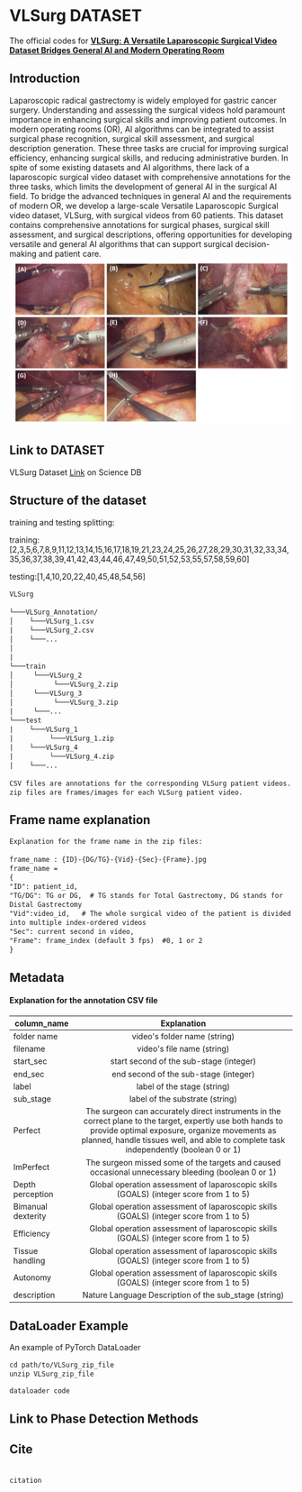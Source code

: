 # VLSurg DATASET

The official codes for [**VLSurg: A Versatile Laparoscopic Surgical Video Dataset Bridges General AI and Modern Operating Room**](linktopaper)

## Introduction 

Laparoscopic radical gastrectomy is widely employed for gastric cancer surgery. Understanding and assessing the surgical
videos hold paramount importance in enhancing surgical skills and improving patient outcomes. In modern operating rooms
(OR), AI algorithms can be integrated to assist surgical phase recognition, surgical skill assessment, and surgical description
generation. These three tasks are crucial for improving surgical efficiency, enhancing surgical skills, and reducing administrative
burden. In spite of some existing datasets and AI algorithms, there lack of a laparoscopic surgical video dataset with
comprehensive annotations for the three tasks, which limits the development of general AI in the surgical AI field. To bridge
the advanced techniques in general AI and the requirements of modern OR, we develop a large-scale Versatile Laparoscopic
Surgical video dataset, VLSurg, with surgical videos from 60 patients. This dataset contains comprehensive annotations for
surgical phases, surgical skill assessment, and surgical descriptions, offering opportunities for developing versatile and general
AI algorithms that can support surgical decision-making and patient care.
![avatar](/imgs/img_1.png)


## Link to DATASET

VLSurg Dataset [Link](https://www.scidb.cn/en/anonymous/TkJiMml5) on Science DB

## Structure of the dataset

training and testing splitting:  

training:[2,3,5,6,7,8,9,11,12,13,14,15,16,17,18,19,21,23,24,25,26,27,28,29,30,31,32,33,34,35,36,37,38,39,41,42,43,44,46,47,49,50,51,52,53,55,57,58,59,60] 

testing:[1,4,10,20,22,40,45,48,54,56]

```
VLSurg  

└───VLSurg_Annotation/
│    └───VLSurg_1.csv
|    └───VLSurg_2.csv 
│    └───...  
│       
|
└───train
│     └───VLSurg_2
│          └───VLSurg_2.zip
│     └───VLSurg_3
│          └───VLSurg_3.zip
|     └───...
└───test
|    └───VLSurg_1
|         └───VLSurg_1.zip
|    └───VLSurg_4
|         └───VLSurg_4.zip
|    └───...

CSV files are annotations for the corresponding VLSurg patient videos.
zip files are frames/images for each VLSurg patient video.
```


## Frame name explanation
```
Explanation for the frame name in the zip files:  

frame_name : {ID}-{DG/TG}-{Vid}-{Sec}-{Frame}.jpg  
frame_name =   
{  
"ID": patient_id,   
"TG/DG": TG or DG,  # TG stands for Total Gastrectomy, DG stands for Distal Gastrectomy
"Vid":video_id,   # The whole surgical video of the patient is divided into multiple index-ordered videos 
"Sec": current second in video,  
"Frame": frame_index (default 3 fps)  #0, 1 or 2 
}
```

## Metadata
												
#### Explanation for the annotation CSV file

|column_name|Explanation|
|--|:--:|
folder name	| video's folder name (string)
filename|video's file name (string)
start_sec|start second of the sub-stage (integer)
end_sec|end second of the sub-stage (integer)
label|label of the stage (string)
sub_stage|label of the substrate (string)
Perfect|The surgeon can accurately direct instruments in the correct plane to the target, expertly use both hands to provide optimal exposure, organize movements as planned, handle tissues well, and able to complete task independently (boolean 0 or 1)
ImPerfect|The surgeon missed some of the targets and caused occasional unnecessary bleeding (boolean 0 or 1)
Depth perception|Global operation assessment of laparoscopic skills (GOALS) (integer score from 1 to 5)
Bimanual dexterity|Global operation assessment of laparoscopic skills (GOALS) (integer score from 1 to 5)
Efficiency|Global operation assessment of laparoscopic skills (GOALS) (integer score from 1 to 5)
Tissue handling|Global operation assessment of laparoscopic skills (GOALS) (integer score from 1 to 5)
Autonomy|Global operation assessment of laparoscopic skills (GOALS) (integer score from 1 to 5)
description| Nature Language Description of the sub_stage (string)

## DataLoader Example
An example of PyTorch DataLoader

```
cd path/to/VLSurg_zip_file  
unzip VLSurg_zip_file  
```
```
dataloader code
```



## Link to Phase Detection Methods


## Cite
```
   
citation   
   
```
